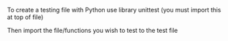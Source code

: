 To create a testing file with Python use library unittest (you must import this at top of file)

Then import the file/functions you wish to test to the test file
